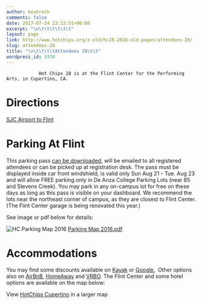 ```yaml
---
author: kevbroch
comments: false
date: 2017-07-24 23:32:51+00:00
excerpt: "\n\t\t\t\t\t\t"
layout: page
link: http://www.hotchips.org/z-old/hc28-2016-old-pages/attendees-28/
slug: attendees-28
title: "\n\t\t\t\tAttendees 28\t\t"
wordpress_id: 3370
---
```



				Hot Chips 28 is at the Flint Center for the Performing Arts, in Cupertino, CA.


# Directions


[SJC Airport to Flint](https://www.google.com/maps/dir/Mineta+San+Jos%C3%A9+International+Airport,+1701+Airport+Boulevard,+San+Jose,+CA+95110/Flint+Center,+21250+Stevens+Creek+Boulevard,+Cupertino,+CA+95014/@37.3295036,-122.059853,12z/data=!3m1!4b1!4m14!4m13!1m5!1m1!1s0x808fcbc3fab3c59b:0xbcfa443f6df67e3e!2m2!1d-121.928937!2d37.363947!1m5!1m1!1s0x808fb4519e8c7de7:0x15ae2b390ce521bf!2m2!1d-122.046625!2d37.321697!3e0)


# Parking At Flint


This parking pass [can be downloaded](http://www.hotchips.org/wp-content/uploads/2014/03/HC-Parking-Pass-2016.pdf), will be emailed to all registered attendees or can be picked up at registration desk. The pass must be displayed inside car front windshield, is valid only Sun Aug 21 - Tue. Aug 23 and will allow FREE parking only in De Anza College Parking Lots (near 85 and Stevens Creek).   You may park in any on-campus lot for free on these days as long as this pass is visible on your dashboard. We recommend the lots near the northeast corner of campus, as they are closest to Flint Center. (The Flint Center garage is being renovated this year.)

See image or pdf below for details:

![HC Parking Map 2016](http://www.hotchips.org/wp-content/uploads/2014/03/HC-Parking-Map-2016.jpg)
 [Parking Map 2016.pdf](http://www.hotchips.org/wp-content/uploads/2014/03/HC-Parking-Map-2016.pdf)



# Accommodations


You may find some discounts available on [Kayak](https://www.kayak.com/hotels/Cupertino,CA-c34953/2015-08-23/2015-08-25/1guests) or [Google.](https://www.google.com/maps/search/hotels/@37.3216966,-122.0466248,15z/data=!4m12!2m11!3m6!1shotels!2sFlint+Center,+21250+Stevens+Creek+Blvd,+Cupertino,+CA+95014!3s0x808fb4519e8c7de7:0x15ae2b390ce521bf!4m2!1d-122.0466248!2d37.3216966!5m3!5m2!1s2015-08-23!2i2)  Other options also on [AirBnB](https://www.airbnb.com/s/Cupertino--CA--United-States?checkin=08%2F23%2F2015&checkout=08%2F25%2F2015&source=bb&ss_id=ymdufc6a), [HomeAway](http://www.homeaway.com/search/world/region:1/keywords:san+jose++ca/arrival:2015-08-23/departure:2015-08-25/minSleeps/1?view=m#page=1&gc=37.18638406437443:37.39096962702814:-122.19592428618165:-121.86805105620118:37.28874637993458:-122.03198767119142:12:9721) and [VRBO](http://www.vrbo.com/vacation-rentals/usa/california/san-francisco-bay-ar/cupertino?sleeps=1-plus&from-date=2015-08-23&to-date=2015-08-25).
The Flint Center and some hotel options are available on the map below:

View [HotChips Cupertino](https://www.google.com/maps/ms?msa=0&msid=215113984249586975906.0004c13509d72f753c786&hl=en&ie=UTF8&t=m&ll=37.321574,-122.00489&spn=0.136513,0.272942&z=12&source=embed) in a larger map		
